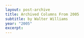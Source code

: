 ```yaml
---
layout: post-archive
title: Archived Columns From 2005
subtitle: by Walter Williams
year: "2005"
excerpt:
---
```


